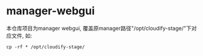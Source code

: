 # manager-webgui
本仓库项目为manager webgui, 覆盖原manager路径"/opt/cloudify-stage/"下对应文件, 如:
```
cp -rf * /opt/cloudify-stage/
```